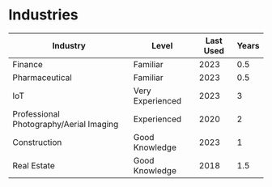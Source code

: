 # Industries

| Industry                                 | Level               | Last Used | Years |
|------------------------------------------|---------------------|-----------|-------|
| Finance                                  | Familiar            | 2023     | 0.5   |
| Pharmaceutical                           | Familiar            | 2023     | 0.5   |
| IoT                                      | Very Experienced    | 2023     | 3     |
| Professional Photography/Aerial Imaging  | Experienced         | 2020     | 2     |
| Construction                             | Good Knowledge      | 2023     | 1     |
| Real Estate                              | Good Knowledge      | 2018     | 1.5   |
